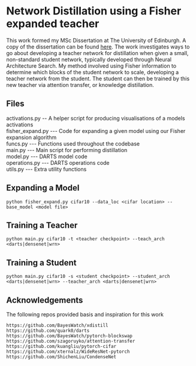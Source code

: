 # Network Distillation using a Fisher expanded teacher
This work formed my MSc Dissertation at The University of Edinburgh. A copy of the dissertation can be found [here](https://dwhettam.github.io/files/Informatics_MSc_Dissertation.pdf).
The work investigates ways to go about developing a teacher network for distillation when given a small, non-standard student network, typically developed through Neural Architecture Search. My method involved using Fisher information to determine which blocks of the student network to scale, developing a teacher network from the student. The student can then be trained by this new teacher via attention transfer, or knowledge distillation. 

## Files
activations.py -- A helper script for producing visualisations of a models activations  
fisher_expand.py --- Code for expanding a given model using our Fisher expansion algorithm  
funcs.py --- Functions used throughout the codebase  
main.py --- Main script for performing distillation  
model.py --- DARTS model code  
operations.py --- DARTS operations code  
utils.py --- Extra utility functions  

## Expanding a Model

```
python fisher_expand.py cifar10 --data_loc <cifar location> --base_model <model file>
```

## Training a Teacher

```
python main.py cifar10 -t <teacher checkpoint> --teach_arch <darts|densenet|wrn> 
```

## Training a Student

```
python main.py cifar10 -s <student checkpoint> --student_arch <darts|densenet|wrn> --teacher_arch <darts|densenet|wrn> 
```

## Acknowledgements
The following repos provided basis and inspiration for this work
```
https://github.com/BayesWatch/xdistill
https://github.com/quark0/darts
https://github.com/BayesWatch/pytorch-blockswap
https://github.com/szagoruyko/attention-transfer
https://github.com/kuangliu/pytorch-cifar
https://github.com/xternalz/WideResNet-pytorch
https://github.com/ShichenLiu/CondenseNet
```

<!---

## Installation Instructions

If installing with conda:

```
conda create -n torch python=3.6
source activate torch
```
then

```
conda install pytorch torchvision -c pytorch
pip install tqdm
pip install tensorboardX
conda install tensorflow
```

## Training a Teacher

In general, the following code trains a teacher network:

```
python main.py <DATASET> teacher -t <TEACHER_CHECKPOINT> --teach_depth <TEACHER_DEPTH> --teach_width <TEACHER_WIDTH>
```

Where `<DATASET>` is one of `cifar10`, `cifar100` or `imagenet`. By
default, `cifar10` and `cifar100` are assumed to be stored at
`/disk/scratch/datasets/cifar`, but any directory can be set with
`--cifar_loc`.

In the paper, results are typically reported using a standard 40-2 WRN,
which would be the following (on cifar-10):

```
python main.py cifar10 teacher --conv Conv -t wrn_40_2 --wrn_depth 40 --wrn_width 2
```

## Training a Student

Students can be trained using KD (by setting alpha>0) and/or AT (by setting beta>0) as:

```
python main.py <DATASET> student -t <EXISTING TEACHER CHECKPOINT> -s <STUDENT CHECKPOINT> --student_depth <STUDENT_DEPTH> --student_width <STUDENT_WIDTH> --alpha <ALPHA for KD> --beta <BETA for AT>
```
  
Note: the AT method uses KD by default, so to turn it off, set alpha to 0

As an example, this would train a model with the same structure as the
teacher network, but using a bottleneck grouped + pointwise convolution as
a substitute for the full convolutions in the full network with attention transfer:

```
python main.py cifar10 student --conv G8B2 -t wrn_40_2 -s wrn_40_2.g8b2.student --wrn_depth 40 --wrn_width 2 --alpha 0. --beta 1e3
```

## Acknowledgements

The following repos provided basis and inspiration for this work:

```
https://github.com/szagoruyko/attention-transfer
https://github.com/kuangliu/pytorch-cifar
https://github.com/xternalz/WideResNet-pytorch
https://github.com/ShichenLiu/CondenseNet
```

## Citing this work

If you would like to cite this work, please use the following bibtex entry:



--->
